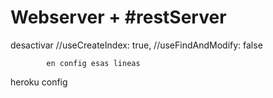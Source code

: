 # Webserver + #restServer

desactivar  //useCreateIndex: true,
            //useFindAndModify: false

            en config esas lineas

heroku config